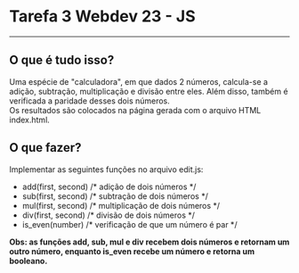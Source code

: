
# Tarefa 3 Webdev 23 - JS

******
## O que é tudo isso?
Uma espécie de "calculadora", em que dados 2 números, calcula-se a adição, subtração, multiplicação e divisão entre eles.
Além disso, também é verificada a paridade desses dois números.
<br />
Os resultados são colocados na página gerada com o arquivo HTML index.html.

## O que fazer?
Implementar as seguintes funções no arquivo edit.js:

* add(first, second) /* adição de dois números */
* sub(first, second) /* subtração de dois números */
* mul(first, second) /* multiplicação de dois números */
* div(first, second) /* divisão de dois números */
* is_even(number)    /* verificação de que um número é par */

**Obs: as funções add, sub, mul e div recebem dois números e
retornam um outro número, enquanto is_even recebe um número
e retorna um booleano.**

